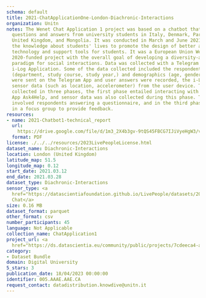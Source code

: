 ```yaml
---
schema: default
title: 2021-ChatApplicationOne-London-Diachronic-Interactions
organization: Unitn
notes: The Wenet Chat Application 1 project was based on a chatbot that collected
  questions and answers from university students in Italy, Denmark, Paraguay, the
  United Kingdom, and Mongolia. It was conducted in March and June 2021 to improve
  the knowledge about students' lives to promote the design of better and more targeted
  technology and support tools for students. It was a European Union WeNet Horizon
  2020-funded project with the overall goal of developing a diversity-aware, machine-mediated
  paradigm for social interactions. Data was collected with a Telegram App and the
  i-Log Application. Some of the data collected included the respondent's career information
  (department, study course, study year,) and demographics (age, gender'). Questions
  were sent on the Telegram App and user answers were recorded, the i-Log App recorded
  sensor data (such as location, accelerometer) from the user device. This data was
  collected in three phases, the first phase entailed interacting with the Telegram
  App Ask4Help, and sensor data was also collected during this phase. The second phase
  involved respondents answering a questionnaire, and in the third phase, they participated
  in a focus group to provide feedback.
resources:
- name: 2021-Chatbot1-technical_report
  url: 
    https://drive.google.com/file/d/1m3_2X4b3gv-9tQS45FBCG7IJiVyeHgW3/view?usp=sharing
  format: PDF
license: ./../../resources/2023LivePeopleLicense.html
dataset_name: Diachronic-Interactions
location: London (United Kingdom)
latitude_map: 51.5
longitude_map: 0.12
start_date: 2021.03.12
end_date: 2021.03.28
dataset_type: Diachronic-Interactions
sensor_type: <a 
  href="https://datascientiafoundation.github.io/LivePeople/datasets/2021-CH1-London-Chat/">
  Chat</a>
size: 0.16 MB
dataset_format: parquet
other_format: csv
number_participants: 45
language: Not Applicable
collection_name: ChatApplication1
project_url: <a 
  href="https://ds.datascientia.eu/community/public/projects/7cdeeca4-a7be-4024-93c8-07e4cbea4855">https://ds.datascientia.eu/community/public/projects/7cdeeca4-a7be-4024-93c8-07e4cbea4855</a>
category:
- Dataset Bundle
domain: Digital University
5_stars: 3
publication_date: 18/04/2023 00:00:00
identifier: 005.AAAE.AAE.CA
request_contact: datadistribution.knowdive@unitn.it
---
```


